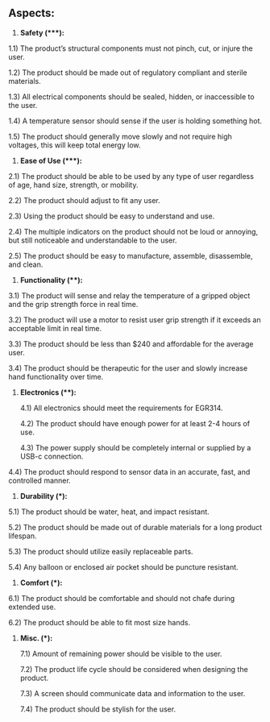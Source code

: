 ## <a id="_u39aaa78yxfo"></a>Aspects:

1. __Safety \(\*\*\*\):__

1\.1\) The product’s structural components must not pinch, cut, or injure the user\. 

1\.2\) The product should be made out of regulatory compliant and sterile materials\.

1\.3\) All electrical components should be sealed, hidden, or inaccessible to the user\.

1\.4\) A temperature sensor should sense if the user is holding something hot\.

1\.5\) The product should generally move slowly and not require high voltages, this will keep total energy low\.

1. __Ease of Use \(\*\*\*\):__

2\.1\) The product should be able to be used by any type of user regardless of age, hand size, strength, or mobility\.

2\.2\) The product should adjust to fit any user\.

2\.3\) Using the product should be easy to understand and use\.

2\.4\) The multiple indicators on the product should not be loud or annoying, but still noticeable and understandable to the user\.

2\.5\) The product should be easy to manufacture, assemble, disassemble, and clean\.

1. __Functionality \(\*\*\):__

3\.1\) The product will sense and relay the temperature of a gripped object and the grip strength force in real time\.

3\.2\) The product will use a motor to resist user grip strength if it exceeds an acceptable limit in real time\.

3\.3\) The product should be less than $240 and affordable for the average user\.

3\.4\) The product should be therapeutic for the user and slowly increase hand functionality over time\.

1. __Electronics \(\*\*\):__

	4\.1\) All electronics should meet the requirements for EGR314\.

	4\.2\) The product should have enough power for at least 2\-4 hours of use\.

	4\.3\) The power supply should be completely internal or supplied by a USB\-c connection\.

4\.4\) The product should respond to sensor data in an accurate, fast, and controlled manner\.

1. __Durability \(\*\):__

5\.1\) The product should be water, heat, and impact resistant\.

5\.2\) The product should be made out of durable materials for a long product lifespan\.

5\.3\) The product should utilize easily replaceable parts\.

5\.4\) Any balloon or enclosed air pocket should be puncture resistant\.

1. __Comfort \(\*\):__

6\.1\) The product should be comfortable and should not chafe during extended use\.

6\.2\) The product should be able to fit most size hands\.

1. __Misc\. \(\*\):__

	7\.1\) Amount of remaining power should be visible to the user\.

	7\.2\) The product life cycle should be considered when designing the product\.

	7\.3\) A screen should communicate data and information to the user\.

	7\.4\) The product should be stylish for the user\.
